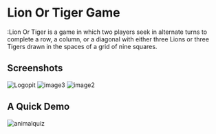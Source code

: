 # Lion Or Tiger Game

:Lion Or Tiger is a game in which two players seek in alternate turns to complete a row, a column, or a diagonal with either three Lions or three Tigers drawn in the spaces of a grid of nine squares.

## Screenshots 

![Logopit](https://user-images.githubusercontent.com/33973666/54474471-37d42180-480b-11e9-9e59-8255022271b5.png)
![image3](https://user-images.githubusercontent.com/33973666/54474541-29d2d080-480c-11e9-990b-d3c51a16ce73.png)
![image2](https://user-images.githubusercontent.com/33973666/54474542-2a6b6700-480c-11e9-9759-347a59beede0.png)

## A Quick Demo

![animalquiz](https://user-images.githubusercontent.com/33973666/54705339-94fd0980-4b62-11e9-98cc-5f3a54e97c78.gif)
